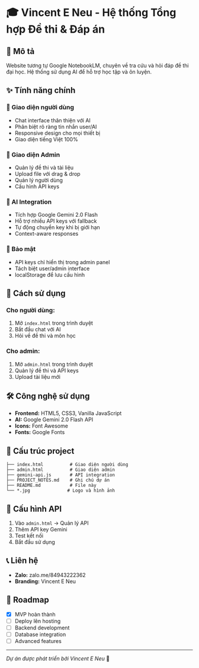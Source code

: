 # 🎓 Vincent E Neu - Hệ thống Tổng hợp Đề thi & Đáp án

## 📖 Mô tả
Website tương tự Google NotebookLM, chuyên về tra cứu và hỏi đáp đề thi đại học. Hệ thống sử dụng AI để hỗ trợ học tập và ôn luyện.

## ✨ Tính năng chính

### 🎨 Giao diện người dùng
- Chat interface thân thiện với AI
- Phân biệt rõ ràng tin nhắn user/AI
- Responsive design cho mọi thiết bị
- Giao diện tiếng Việt 100%

### 🔧 Giao diện Admin
- Quản lý đề thi và tài liệu
- Upload file với drag & drop
- Quản lý người dùng
- Cấu hình API keys

### 🤖 AI Integration
- Tích hợp Google Gemini 2.0 Flash
- Hỗ trợ nhiều API keys với fallback
- Tự động chuyển key khi bị giới hạn
- Context-aware responses

### 🔐 Bảo mật
- API keys chỉ hiển thị trong admin panel
- Tách biệt user/admin interface
- localStorage để lưu cấu hình

## 🚀 Cách sử dụng

### Cho người dùng:
1. Mở `index.html` trong trình duyệt
2. Bắt đầu chat với AI
3. Hỏi về đề thi và môn học

### Cho admin:
1. Mở `admin.html` trong trình duyệt
2. Quản lý đề thi và API keys
3. Upload tài liệu mới

## 🛠 Công nghệ sử dụng
- **Frontend:** HTML5, CSS3, Vanilla JavaScript
- **AI:** Google Gemini 2.0 Flash API
- **Icons:** Font Awesome
- **Fonts:** Google Fonts

## 📁 Cấu trúc project
```
├── index.html          # Giao diện người dùng
├── admin.html          # Giao diện admin
├── gemini-api.js       # API integration
├── PROJECT_NOTES.md    # Ghi chú dự án
├── README.md           # File này
└── *.jpg              # Logo và hình ảnh
```

## 🔧 Cấu hình API
1. Vào `admin.html` → Quản lý API
2. Thêm API key Gemini
3. Test kết nối
4. Bắt đầu sử dụng

## 📞 Liên hệ
- **Zalo:** zalo.me/84943222362
- **Branding:** Vincent E Neu

## 🎯 Roadmap
- [x] MVP hoàn thành
- [ ] Deploy lên hosting
- [ ] Backend development
- [ ] Database integration
- [ ] Advanced features

---
*Dự án được phát triển bởi Vincent E Neu* 🚀
